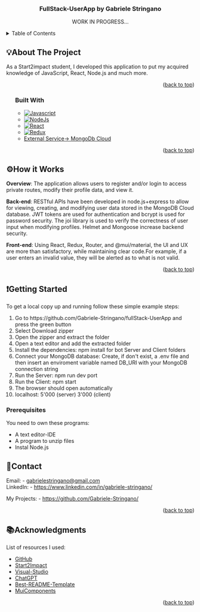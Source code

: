 <!-- PROJECT LOGO -->
<br />
<div align="center">

  <h3 align="center">FullStack-UserApp by Gabriele Stringano</h3>

  <p align="center">
  WORK IN PROGRESS...
    <br />
  </p>
</div>

<!-- TABLE OF CONTENTS -->
<details>
  <summary>Table of Contents</summary>
  <ol>
    <li>
      <a href="#about-the-project">About The Project</a>
      <ul>
        <li><a href="#built-with">Built With</a></li>
      </ul>
    </li>
    <li><a href="#how-it-work">How it Works</a></li>
    <li>
      <a href="#getting-started">Getting Started</a>
      <ul>
        <li><a href="#prerequisites">Prerequisites</a></li>
      </ul>
    </li>
    <li><a href="#contact">Contact</a></li>
    <li><a href="#acknowledgments">Acknowledgments</a></li>
  </ol>
</details>

<!-- ABOUT THE PROJECT -->
## 💡About The Project

As a Start2impact student, I developed this application to put my acquired knowledge of JavaScript, React, Node.js and much more.

<p align="right">(<a href="#top">back to top</a>)</p>

<ol>

### Built With


* [![Javascript][Javascript.js]][Javascript-url]
* [![NodeJs][NodeJs.js]][NodeJs-url]
* [![React][React.js]][React-url]
* [![Redux][Redux.js]][Redux-url]
* <a href="https://www.mongodb.com/">External Service-> MongoDb Cloud</a>

<p align="right">(<a href="#top">back to top</a>)</p>

</ol>

<!-- How it Works + ScreenShot -->

## ⚙️How it Works
<b>Overview</b>: The application allows users to register and/or login to access private routes, modify their profile data, and view it.

<b>Back-end</b>: RESTful APIs have been developed in node.js+express to allow for viewing, creating, and modifying user data stored in the MongoDB Cloud database. JWT tokens are used for authentication and bcrypt is used for password security. The joi library is used to verify the correctness of user input when modifying profiles. Helmet and Mongoose increase backend security.

<b>Front-end</b>: Using React, Redux, Router, and @mui/material, the UI and UX are more than satisfactory, while maintaining clear code.For example, if a user enters an invalid value, they will be alerted as to what is not valid.

<p align="right">(<a href="#top">back to top</a>)</p>


<!-- GETTING STARTED -->
## ❗Getting Started

To get a local copy up and running follow these simple example steps:
<ol>
<li> Go to https://github.com/Gabriele-Stringano/fullStack-UserApp and press the green button </li>
<li> Select Download zipper </li>
<li> Open the zipper and extract the folder </li>
<li> Open a text editor and add the extracted folder </li>
<li> Install the dependencies: npm install for bot Server and Client folders</li>
<li> Connect your MongoDB database: Create, if don't exist, a .env file and then insert an enviroment variable named DB_URI with your MongoDB connection string
<li> Run the Server: npm run dev port</li>
<li> Run the Client: npm start</li>
<li> The browser should open automatically</li>
<li> localhost: 5'000 (server) 3'000 (client)</li>

</ol>

### Prerequisites
You need to own these programs:
<ul>
    <li> A text editor-IDE </li>
    <li> A program to unzip files</li>
    <li> Instal Node.js</li>
</ul>


<!-- CONTACT -->
## 📲Contact

Email: - gabrielestringano@gmail.com </br>
LinkedIn: - https://www.linkedin.com/in/gabriele-stringano/

My Projects: - https://github.com/Gabriele-Stringano/
<p align="right">(<a href="#top">back to top</a>)</p>


<!-- ACKNOWLEDGMENTS -->
## 📚Acknowledgments

List of resources I used:

* [GitHub](https://github.com)
* [Start2Impact](https://www.start2impact.it/)
* [Visual-Studio](https://code.visualstudio.com/)
* [ChatGPT](https://openai.com/)
* [Best-README-Template](https://github.com/ferneynava/Best-README-Template)
* [MuiComponents](https://mui.com/)

<p align="right">(<a href="#top">back to top</a>)</p>



<!-- MARKDOWN LINKS & IMAGES -->
<!-- https://www.markdownguide.org/basic-syntax/#reference-style-links -->


[Javascript.js]: https://img.shields.io/static/v1?message=Javascript&logo=JavaScript&labelColor=5c5c5c&color=efd81d&logoColor=white&label=%20&style=FOR-THE-BADGE
[Javascript-url]: https://en.wikipedia.org/wiki/JavaScript
[NodeJs.js]: https://img.shields.io/badge/Js-Node.js-brightgreen
[NodeJs-url]: https://nodejs.org/en/
[React.js]: https://img.shields.io/badge/Js-React-lightblue
[React-url]: https://reactjs.org/
[Redux.js]: https://img.shields.io/badge/Js-Redux-purple
[Redux-url]: https://redux.js.org/introduction/getting-started
